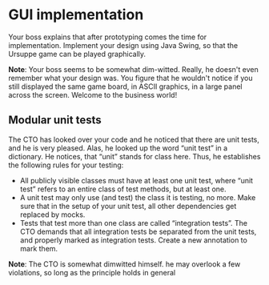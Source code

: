 # GUI implementation #

Your boss explains that after prototyping comes the time for implementation. Implement your design using Java Swing, so that the Ursuppe game can be played graphically.

**Note**: Your boss seems to be somewhat dim-witted. Really, he doesn't even remember what your design was. You figure that he wouldn't notice if you still displayed the same game board, in ASCII graphics, in a large panel across the screen. Welcome to the business world!

## Modular unit tests ##

The CTO has looked over your code and he noticed that there are unit tests, and he is very pleased. Alas, he looked up the word “unit test” in a dictionary. He notices, that “unit” stands for class here. Thus, he establishes the following rules for your testing:

* All publicly visible classes must have at least one unit test, where “unit test” refers to an entire class of test methods, but at least one.
* A unit test may only use (and test) the class it is testing, no more. Make sure that in the setup of your unit test, all other dependencies get replaced by mocks. 
* Tests that test more than one class are called “integration tests”. The CTO demands that all integration tests be separated from the unit tests, and properly marked as integration tests. Create a new annotation to mark them.

**Note**: The CTO is somewhat dimwitted himself. he may overlook a few violations, so long as the principle holds in general
